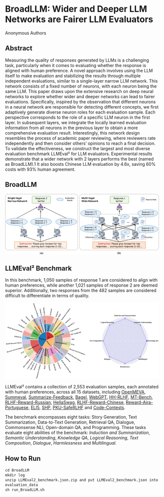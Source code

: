 # BroadLLM: Wider and Deeper LLM Networks are Fairer LLM Evaluators
Anonymous Authors
 
## Abstract
Measuring the quality of responses generated by LLMs is a challenging task, particularly when it comes to evaluating whether the response is aligned with human preference. A novel approach involves using the LLM itself to make evaluation and stabilizing the results through multiple independent evaluations, similar to a single-layer narrow LLM network. This network consists of a fixed number of neurons, with each neuron being the same LLM. This paper draws upon the extensive research on deep neural networks to explore whether wider and deeper networks can lead to fairer evaluations. Specifically, inspired by the observation that different neurons in a neural network are responsible for detecting different concepts, we first adaptively generate diverse neuron roles for each evaluation sample. Each perspective corresponds to the role of a specific LLM neuron in the first layer. In subsequent layers, we integrate the locally learned evaluation information from all neurons in the previous layer to obtain a more comprehensive evaluation result. Interestingly, this network design resembles the process of academic paper reviewing, where reviewers rate independently and then consider others’ opinions to reach a final decision. To validate the effectiveness, we construct the largest and most diverse evaluation benchmark LLMEval² for LLM evaluators. Experimental results demonstrate that a wider network with 2 layers performs the best (named as BroadLLM).1 It also boosts Chinese LLM evaluation by 4.6x, saving 60% costs with 93% human agreement.

## BroadLLM

![Method](figs/intro.png)

## LLMEval² Benchmark
In this benchmark, 1,050 samples of response 1 are considered to align with human preferences, while another 1,021 samples of response 2 are deemed superior. Additionally, two responses from the 482 samples are considered difficult to differentiate in terms of quality. 

![Benchmark](figs/benchmark.png)

LLMEval² contains a collection of 2,553 evaluation samples, each annotated with human preferences, across all 15 datasets, including [OpenMEVA](https://github.com/krystalan/chatgpt_as_nlg_evaluator), [Summeval](https://github.com/krystalan/chatgpt_as_nlg_evaluator), [Summarize-Feedback](https://github.com/openai/summarize-from-feedback\#human-feedback-data), [Bagel](https://github.com/krystalan/chatgpt_as_nlg_evaluator), [WebGPT](https://huggingface.co/datasets/openai/webgpt\_comparisons), [HH-RLHF](https://github.com/anthropics/hh-rlhf), [MT-Bench](https://github.com/lm-sys/FastChat), [RLHF-Reward-Russian](https://huggingface.co/datasets/d0rj/rlhf-reward-datasets-ru), [HellaSwag](https://github.com/rowanz/hellaswag), [RLHF-Reward-Chinese](https://huggingface.co/datasets/beyond/rlhf-reward-single-round-trans\_chinese), [Reward-Aira-Portuguese](https://huggingface.co/datasets/nicholasKluge/reward-aira-dataset), [ELI5](https://huggingface.co/datasets/eli5), [SHP](https://huggingface.co/datasets/stanfordnlp/SHP), [PKU-SafeRLHF](https://huggingface.co/datasets/PKU-Alignment/PKU-SafeRLHF-10K) and [Code-Contests](https://huggingface.co/datasets/deepmind/code\_contests).

The benchmark encompasses eight tasks: Story Generation, Text Summarization, Data-to-Text Generation, Retrieval QA, Dialogue, Commonsense NLI, Open-domain QA, and Programming. These tasks evaluate eight abilities of the benchmark: *Induction and Summarization*, *Semantic Understanding*, *Knowledge QA*, *Logical Reasoning*, *Text Composition*, *Dialogue*, *Harmlessness* and *Multilingual*.

## How to Run
```
cd BroadLLM
mkdir log
unzip LLMEval2_benchmark.json.zip and put LLMEval2_benchmark.json into evaluation_data
sh run_BroadLLM.sh
```
